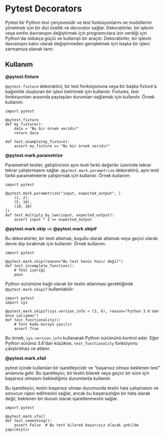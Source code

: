 # Pytest Decorators

Pytest bir Python test çerçevesidir ve test fonksiyonlarını ve modüllerini yönetmek için bir dizi özellik ve decorator sağlar.
Dekoratörler, bir işlevin veya sınıfın davranışını değiştirmek için programcılara izin verdiği için Python'da oldukça güçlü ve kullanışlı bir araçtır. Dekoratörler, bir işlevin davranışını kalıcı olarak değiştirmeden genişletmek için başka bir işlevi sarmamıza olanak tanır. 

## Kullanım

 **@pytest.fixture**

`@pytest.fixture` dekoratörü, bir test fonksiyonuna veya bir başka fixture'a bağımlılık oluşturan bir işlevi belirtmek için kullanılır. Fixtures, test fonksiyonları arasında paylaşılan durumları sağlamak için kullanılır. Örnek kullanım:

   
    import pytest
    
    @pytest.fixture
    def my_fixture():
        data = "Bu bir örnek veridir"
        return data
    
    def test_example(my_fixture):
        assert my_fixture == "Bu bir örnek veridir" 

**@pytest.mark.parametrize**

Parametreli testler, geliştiricinin aynı testi farklı değerler üzerinde tekrar tekrar çalıştırmasını sağlar. `@pytest.mark.parametrize` dekoratörü, aynı testi farklı parametrelerle çalıştırmak için kullanılır. Örnek kullanım:

    import pytest
    
    @pytest.mark.parametrize("input, expected_output", [
        (1, 2),
        (5, 10),
        (10, 20)
    ])
    def test_multiply_by_two(input, expected_output):
        assert input * 2 == expected_output



**@pytest.mark.skip**  ve **@pytest.mark.skipif**

Bu dekoratörler, bir testi atlamak, koşullu olarak atlamak veya geçici olarak devre dışı bırakmak için kullanılır. Örnek kullanım:

    import pytest
    
    @pytest.mark.skip(reason="Bu test henüz hazır değil")
    def test_incomplete_function():
        # Test içeriği
        pass



Python sürümüne bağlı olarak bir testin atlanması gerektiğinde `@pytest.mark.skipif` kullanılabilir:

    import pytest
    import sys
    
    @pytest.mark.skipif(sys.version_info < (3, 6), reason="Python 3.6'dan önce çalışmaz")
    def test_functionality():
        # Test kodu buraya yazılır
        assert True

Bu örnek, `sys.version_info` kullanarak Python sürümünü kontrol eder. Eğer Python sürümü 3.6'dan küçükse, `test_functionality` fonksiyonu çalıştırılmaz ve atlanır.


**@pytest.mark.xfail** 

pytest içinde kullanılan bir işaretleyicidir ve "başarısız olması beklenen test" anlamına gelir. Bu işaretleyici, bir testin bilerek veya geçici bir süre için başarısız olmasını beklediğiniz durumlarda kullanılır.

Bu işaretleyici, testin başarısız olması durumunda testin hala çalışmasını ve sonucun rapor edilmesini sağlar, ancak bu başarısızlığın bir hata olarak değil, beklenen bir durum olarak işaretlenmesini sağlar.

    import pytest
    
    @pytest.mark.xfail
    def test_something():
        assert False  # Bu test bilerek başarısız olacak şekilde yapılmıştır

